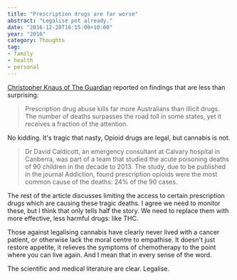 ```yaml
---
title: "Prescription drugs are far worse"
abstract: "Legalise pot already."
date: "2016-12-20T16:15:00+10:00"
year: "2016"
category: Thoughts
tag:
- family
- health
- personal
---
```

[Christopher Knaus of The Guardian] reported on findings that are less than surprising:

> Prescription drug abuse kills far more Australians than illicit drugs. The number of deaths surpasses the road toll in some states, yet it receives a fraction of the attention.

No kidding. It's tragic that nasty, Opioid drugs are legal, but cannabis is not.

> Dr David Caldicott, an emergency consultant at Calvary hospital in Canberra, was part of a team that studied the acute poisoning deaths of 90 children in the decade to 2013. The study, due to be published in the journal Addiction, found prescription opioids were the most common cause of the deaths: 24% of the 90 cases.

The rest of the article discusses limiting the access to certain prescription drugs which are causing these tragic deaths. I agree we need to monitor these, but I think that only tells half the story. We need to replace them with more effective, less harmful drugs: like THC.

Those against legalising cannabis have clearly never lived with a cancer patient, or otherwise lack the moral centre to empathise. It doesn't just restore appetite, it relieves the symptoms of chemotherapy to the point where you can live again. And I mean that in every sense of the word.

The scientific and medical literature are clear. Legalise.

[Christopher Knaus of The Guardian]: https://www.theguardian.com/australia-news/2016/dec/20/prescription-drug-abuse-kills-more-australians-than-illicit-drugs

